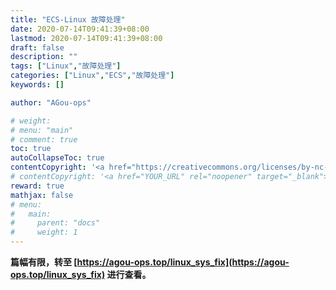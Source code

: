 ```yaml
---
title: "ECS-Linux 故障处理"
date: 2020-07-14T09:41:39+08:00
lastmod: 2020-07-14T09:41:39+08:00
draft: false
description: ""
tags: ["Linux","故障处理"]
categories: ["Linux","ECS","故障处理"]
keywords: []

author: "AGou-ops"

# weight:
# menu: "main"
# comment: true
toc: true
autoCollapseToc: true
contentCopyright: '<a href="https://creativecommons.org/licenses/by-nc-nd/4.0/" rel="noopener" target="_blank">CC BY-NC-ND 4.0</a>'
# contentCopyright: '<a href="YOUR_URL" rel="noopener" target="_blank">See origin</a>'
reward: true
mathjax: false
# menu:
#   main:
#     parent: "docs"
#     weight: 1
---
```



**篇幅有限，转至 [https://agou-ops.top/linux_sys_fix](https://agou-ops.top/linux_sys_fix) 进行查看。**